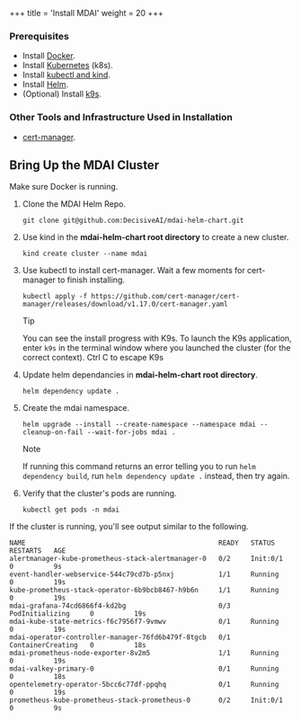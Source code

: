 +++
title = 'Install MDAI'
weight = 20
+++

### Prerequisites

- Install [Docker](https://www.docker.com/products/docker-desktop/).
- Install [Kubernetes](https://kubernetes.io/releases/download/) (k8s).
- Install [kubectl and kind](https://kubernetes.io/docs/tasks/tools/).
- Install [Helm](https://helm.sh/docs/intro/install/).
- (Optional) Install [k9s](https://k9scli.io/topics/install/).

### Other Tools and Infrastructure Used in Installation
- [cert-manager](https://cert-manager.io/docs/installation/kubectl/).

## Bring Up the MDAI Cluster

Make sure Docker is running.

1. Clone the MDAI Helm Repo.

   ```
   git clone git@github.com:DecisiveAI/mdai-helm-chart.git
   ```
2. Use kind in the **mdai-helm-chart root directory** to create a new cluster.
    ```
    kind create cluster --name mdai
    ```
3. Use kubectl to install cert-manager. Wait a few moments for cert-manager to finish installing.
    ```
    kubectl apply -f https://github.com/cert-manager/cert-manager/releases/download/v1.17.0/cert-manager.yaml
    ```
   > [!TIP]
   > You can see the install progress with K9s. To launch the K9s application, enter `k9s` in the terminal window where you launched the cluster (for the correct context). Ctrl C to escape K9s
4. Update helm dependancies in **mdai-helm-chart root directory**.
   ```
   helm dependency update .
   ```
5. Create the mdai namespace.
   ```
   helm upgrade --install --create-namespace --namespace mdai --cleanup-on-fail --wait-for-jobs mdai .
   ```
   > [!NOTE]
   > If running this command returns an error telling you to run `helm dependency build`, run `helm dependency update .` instead, then try again.
6. Verify that the cluster's pods are running.
   ```
   kubectl get pods -n mdai
   ```

If the cluster is running, you'll see output similar to the following.

```
NAME                                                READY   STATUS              RESTARTS   AGE
alertmanager-kube-prometheus-stack-alertmanager-0   0/2     Init:0/1            0          9s
event-handler-webservice-544c79cd7b-p5nxj           1/1     Running             0          19s
kube-prometheus-stack-operator-6b9bcb8467-h9b6n     1/1     Running             0          19s
mdai-grafana-74cd6866f4-kd2bg                       0/3     PodInitializing     0          19s
mdai-kube-state-metrics-f6c7956f7-9vmwv             0/1     Running             0          19s
mdai-operator-controller-manager-76fd6b479f-8tgcb   0/1     ContainerCreating   0          18s
mdai-prometheus-node-exporter-8v2m5                 1/1     Running             0          19s
mdai-valkey-primary-0                               0/1     Running             0          18s
opentelemetry-operator-5bcc6c77df-ppqhq             0/1     Running             0          19s
prometheus-kube-prometheus-stack-prometheus-0       0/2     Init:0/1            0          9s
```